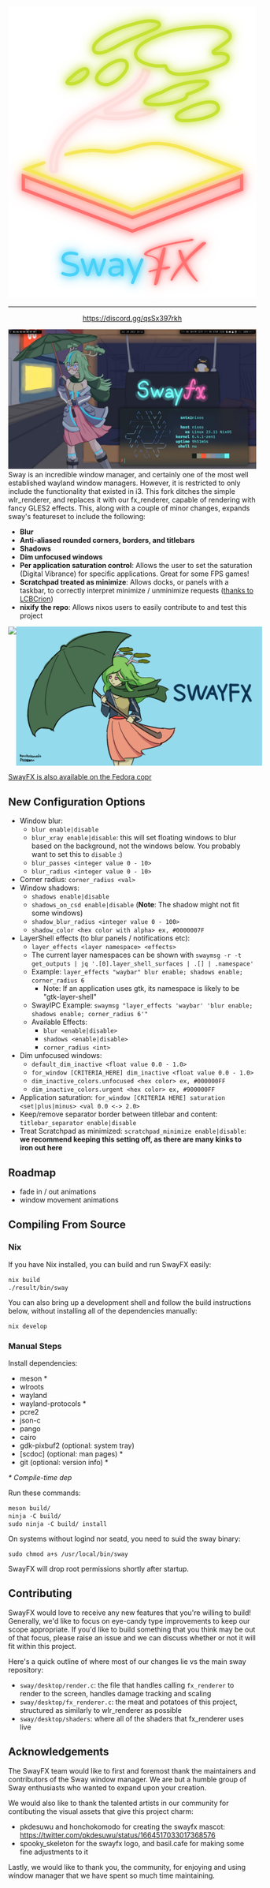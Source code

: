<div align = center>

![swayfx logo](assets/swayfx_logo.svg)

<hr>

https://discord.gg/qsSx397rkh

</div>

![swayfx screenshot](assets/swayfx_screenshot.jpg)
Sway is an incredible window manager, and certainly one of the most well established wayland window managers. However, it is restricted to only include the functionality that existed in i3. This fork ditches the simple wlr_renderer, and replaces it with our fx_renderer, capable of rendering with fancy GLES2 effects. This, along with a couple of minor changes, expands sway's featureset to include the following:

+ **Blur**
+ **Anti-aliased rounded corners, borders, and titlebars**
+ **Shadows**
+ **Dim unfocused windows**
+ **Per application saturation control**: Allows the user to set the saturation (Digital Vibrance) for specific applications. Great for some FPS games!
+ **Scratchpad treated as minimize**: Allows docks, or panels with a taskbar, to correctly interpret minimize / unminimize requests ([thanks to LCBCrion](https://github.com/swaywm/sway/issues/6457))
+ **nixify the repo**: Allows nixos users to easily contribute to and test this project

<span style="display: flex; justify-content: space-between;">
    <img src="https://repology.org/badge/vertical-allrepos/swayfx.svg" height="282"/>
    <img src="assets/swayfx_mascot.png" width="500"/>
</span>

[SwayFX is also available on the Fedora copr](https://copr.fedorainfracloud.org/coprs/swayfx/swayfx/)

## New Configuration Options

+ Window blur:
    - `blur enable|disable`
    - `blur_xray enable|disable`: this will set floating windows to blur based on the background, not the windows below. You probably want to set this to `disable` :)
    - `blur_passes <integer value 0 - 10>`
    - `blur_radius <integer value 0 - 10>`
+ Corner radius: `corner_radius <val>`
+ Window shadows:
    - `shadows enable|disable`
    - `shadows_on_csd enable|disable` (**Note**: The shadow might not fit some windows)
    - `shadow_blur_radius <integer value 0 - 100>`
    - `shadow_color <hex color with alpha> ex, #0000007F`
+ LayerShell effects (to blur panels / notifications etc):
    - `layer_effects <layer namespace> <effects>`
    - The current layer namespaces can be shown with `swaymsg -r -t get_outputs | jq '.[0].layer_shell_surfaces | .[] | .namespace'`
    - Example: `layer_effects "waybar" blur enable; shadows enable; corner_radius 6`
      - Note: If an application uses gtk, its namespace is likely to be "gtk-layer-shell"
    - SwayIPC Example: `swaymsg "layer_effects 'waybar' 'blur enable; shadows enable; corner_radius 6'"`
    - Available Effects:
        - `blur <enable|disable>`
        - `shadows <enable|disable>`
        - `corner_radius <int>`
+ Dim unfocused windows:
    - `default_dim_inactive <float value 0.0 - 1.0>`
    - `for_window [CRITERIA_HERE] dim_inactive <float value 0.0 - 1.0>`
    - `dim_inactive_colors.unfocused <hex color> ex, #000000FF`
    - `dim_inactive_colors.urgent <hex color> ex, #900000FF`
+ Application saturation: `for_window [CRITERIA HERE] saturation <set|plus|minus> <val 0.0 <-> 2.0>`
+ Keep/remove separator border between titlebar and content: `titlebar_separator enable|disable`
+ Treat Scratchpad as minimized: `scratchpad_minimize enable|disable`: **we recommend keeping this setting off, as there are many kinks to iron out here**

## Roadmap

+ fade in / out animations
+ window movement animations

## Compiling From Source

### Nix

If you have Nix installed, you can build and run SwayFX easily:

```
nix build
./result/bin/sway
```

You can also bring up a development shell and follow the build instructions below, without installing all of the dependencies manually:

```
nix develop
```

### Manual Steps

Install dependencies:

* meson \*
* wlroots
* wayland
* wayland-protocols \*
* pcre2
* json-c
* pango
* cairo
* gdk-pixbuf2 (optional: system tray)
* [scdoc] (optional: man pages) \*
* git (optional: version info) \*

_\* Compile-time dep_

Run these commands:

    meson build/
    ninja -C build/
    sudo ninja -C build/ install

On systems without logind nor seatd, you need to suid the sway binary:

    sudo chmod a+s /usr/local/bin/sway

SwayFX will drop root permissions shortly after startup.

## Contributing

SwayFX would love to receive any new features that you're willing to build! Generally, we'd like to focus on eye-candy type improvements to keep our scope appropriate. If you'd like to build something that you think may be out of that focus, please raise an issue and we can discuss whether or not it will fit within this project.

Here's a quick outline of where most of our changes lie vs the main sway repository:

+ `sway/desktop/render.c`: the file that handles calling `fx_renderer` to render to the screen, handles damage tracking and scaling
+ `sway/desktop/fx_renderer.c`: the meat and potatoes of this project, structured as similarly to wlr_renderer as possible
+ `sway/desktop/shaders`: where all of the shaders that fx_renderer uses live

## Acknowledgements

The SwayFX team would like to first and foremost thank the maintainers and contributors of the Sway window manager. We are but a humble group of Sway enthusiasts who wanted to expand upon your creation.

We would also like to thank the talented artists in our community for contibuting the visual assets that give this project charm:
+ pkdesuwu and honchokomodo for creating the swayfx mascot: https://twitter.com/pkdesuwu/status/1664517033017368576
+ spooky_skeleton for the swayfx logo, and basil.cafe for making some fine adjustments to it

Lastly, we would like to thank you, the community, for enjoying and using window manager that we have spent so much time maintaining.


